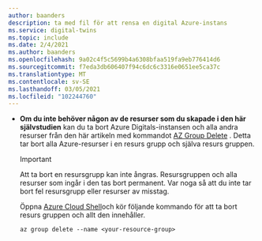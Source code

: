```yaml
---
author: baanders
description: ta med fil för att rensa en digital Azure-instans
ms.service: digital-twins
ms.topic: include
ms.date: 2/4/2021
ms.author: baanders
ms.openlocfilehash: 9a02c4f5c5699b4a6308bfaa519fa9eb776414d6
ms.sourcegitcommit: f7eda3db606407f94c6dc6c3316e0651ee5ca37c
ms.translationtype: MT
ms.contentlocale: sv-SE
ms.lasthandoff: 03/05/2021
ms.locfileid: "102244760"
---
```

* **Om du inte behöver någon av de resurser som du skapade i den här självstudien** kan du ta bort Azure Digitals-instansen och alla andra resurser från den här artikeln med kommandot [AZ Group Delete](/cli/azure/group#az-group-delete) . Detta tar bort alla Azure-resurser i en resurs grupp och själva resurs gruppen.
    
    > [!IMPORTANT]
    > Att ta bort en resursgrupp kan inte ångras. Resursgruppen och alla resurser som ingår i den tas bort permanent. Var noga så att du inte tar bort fel resursgrupp eller resurser av misstag.
    
    Öppna [Azure Cloud Shell](https://shell.azure.com)och kör följande kommando för att ta bort resurs gruppen och allt den innehåller.
    
    ```azurecli-interactive
    az group delete --name <your-resource-group>
    ```